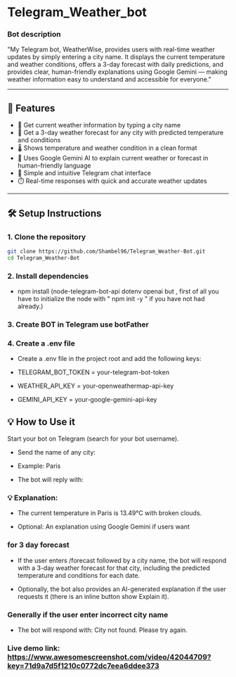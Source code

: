 # Telegram_Weather_bot

### Bot description

"My Telegram bot, WeatherWise, provides users with real-time weather updates by simply entering a city name. It displays the current temperature and weather conditions, offers a 3-day forecast with daily predictions, and provides clear, human-friendly explanations using Google Gemini — making weather information easy to understand and accessible for everyone."

---

## 🚀 Features

- 📍 Get current weather information by typing a city name
- 📆 Get a 3-day weather forecast for any city with predicted temperature and conditions
- 🌡️ Shows temperature and weather condition in a clean format
- 🤖 Uses Google Gemini AI to explain current weather or forecast in human-friendly language
- 💬 Simple and intuitive Telegram chat interface
- ⏱️ Real-time responses with quick and accurate weather updates

---

## 🛠️ Setup Instructions

### 1. Clone the repository

```bash
git clone https://github.com/Shambel96/Telegram_Weather-Bot.git
cd Telegram_Weather-Bot
```

### 2. Install dependencies

- npm install (node-telegram-bot-api dotenv openai but , first of all you have to initialize the node with " npm init -y " if you have not had already.)

### 3. Create BOT in Telegram use botFather

### 4. Create a .env file

- Create a .env file in the project root and add the following keys:

- TELEGRAM_BOT_TOKEN = your-telegram-bot-token
- WEATHER_API_KEY = your-openweathermap-api-key
- GEMINI_API_KEY = your-google-gemini-api-key

## 💡 How to Use it

Start your bot on Telegram (search for your bot username).

- Send the name of any city:

- Example: Paris

- The bot will reply with:

### 💡 Explanation:

- The current temperature in Paris is 13.49°C with broken clouds.

- Optional: An explanation using Google Gemini if users want

### for 3 day forecast

- If the user enters /forecast followed by a city name,
  the bot will respond with a 3-day weather forecast for that city,
  including the predicted temperature and conditions for each date.

- Optionally, the bot also provides an AI-generated explanation if the user requests it (there is an inline button show Explain it).

### Generally if the user enter incorrect city name

- The bot will respond with: City not found. Please try again.

### Live demo link: https://www.awesomescreenshot.com/video/42044709?key=71d9a7d5f1210c0772dc7eea6ddee373
